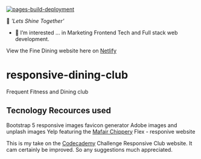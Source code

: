 [![pages-build-deployment](https://github.com/SOliv1/responsive-dining-club/actions/workflows/pages/pages-build-deployment/badge.svg)](https://github.com/SOliv1/responsive-dining-club/actions/workflows/pages/pages-build-deployment)

🌟 *'Lets Shine Together'* 
- 👀 I’m interested ... in Marketing Frontend Tech and Full stack web development.

View the Fine Dining website here on [Netlify](https://fine-dining-club.netlify.app/)

# responsive-dining-club
Frequent Fitness and Dining club

## Tecnology Recources used
Bootstrap 5 responsive images
favicon generator
Adobe images and unplash images
Yelp featuring the [Mafair Chippery](https://www.yelp.co.uk/biz/the-mayfair-chippy-london-2?osq=restaurants)
Flex - responive website

This is my take on the [Codecademy](https://www.codecademy.com) Challenge Responsive Club website. It cam certainly be improved. So any suggestions much appreciated.



